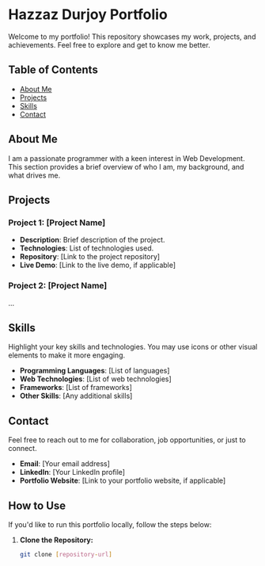 # Hazzaz Durjoy Portfolio

Welcome to my portfolio! This repository showcases my work, projects, and achievements. Feel free to explore and get to know me better.

## Table of Contents

- [About Me](#about-me)
- [Projects](#projects)
- [Skills](#skills)
- [Contact](#contact)

## About Me

I am a passionate programmer with a keen interest in Web Development. This section provides a brief overview of who I am, my background, and what drives me.

## Projects

### Project 1: [Project Name]

- **Description**: Brief description of the project.
- **Technologies**: List of technologies used.
- **Repository**: [Link to the project repository]
- **Live Demo**: [Link to the live demo, if applicable]

### Project 2: [Project Name]

...

## Skills

Highlight your key skills and technologies. You may use icons or other visual elements to make it more engaging.

- **Programming Languages**: [List of languages]
- **Web Technologies**: [List of web technologies]
- **Frameworks**: [List of frameworks]
- **Other Skills**: [Any additional skills]

## Contact

Feel free to reach out to me for collaboration, job opportunities, or just to connect.

- **Email**: [Your email address]
- **LinkedIn**: [Your LinkedIn profile]
- **Portfolio Website**: [Link to your portfolio website, if applicable]

## How to Use

If you'd like to run this portfolio locally, follow the steps below:

1. **Clone the Repository:**
   ```bash
   git clone [repository-url]
   ```
